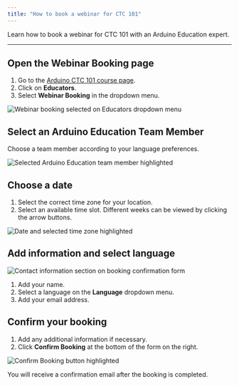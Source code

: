 ```yaml
---
title: "How to book a webinar for CTC 101"
---
```


Learn how to book a webinar for CTC 101 with an Arduino Education expert.

---

## Open the Webinar Booking page

1. Go to the [Arduino CTC 101 course page](https://ctc101.arduino.cc/).
2. Click on **Educators**.
3. Select **Webinar Booking** in the dropdown menu.

![Webinar booking selected on Educators dropdown menu](img/CTC101_Webinar_booking_Start.png)

## Select an Arduino Education Team Member

Choose a team member according to your language preferences.

![Selected Arduino Education team member highlighted](img/CTC101_Webinar_booking_Select_Tutor.png)

## Choose a date

1. Select the correct time zone for your location.
2. Select an available time slot. Different weeks can be viewed by clicking the arrow buttons.

![Date and selected time zone highlighted](img/CTC101_Webinar_booking_Select_Date.png)

## Add information and select language

![Contact information section on booking confirmation form](img/CTC101_Webinar_booking_Add_info.png)

1. Add your name.
2. Select a language on the **Language** dropdown menu.
3. Add your email address.

## Confirm your booking

1. Add any additional information if necessary.
2. Click **Confirm Booking** at the bottom of the form on the right.

![Confirm Booking button highlighted](img/CTC101_Webinar_booking_Confirm.png)

You will receive a confirmation email after the booking is completed.

